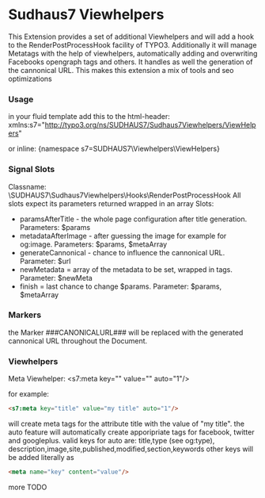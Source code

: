 # Sudhaus7 Viewhelpers

This Extension provides a set of additional Viewhelpers and will add a hook to the RenderPostProcessHook facility of TYPO3. Additionally it will manage Metatags with the help of viewhelpers, automatically adding and overwriting Facebooks opengraph tags and others. 
It handles as well the generation of the cannonical URL. This makes this extension a mix of tools and seo optimizations 

### Usage
in your fluid template add this to the html-header:
xmlns:s7="http://typo3.org/ns/SUDHAUS7/Sudhaus7Viewhelpers/ViewHelpers"

or inline: 
{namespace s7=SUDHAUS7\Viewhelpers\ViewHelpers}

### Signal Slots

Classname: \SUDHAUS7\Sudhaus7Viewhelpers\Hooks\RenderPostProcessHook
All slots expect its parameters returned wrapped in an array
Slots:
- paramsAfterTitle - the whole page configuration after title generation. Parameters: $params
- metadataAfterImage - after guessing the image for example for og:image. Parameters: $params, $metaArray
- generateCannonical - chance to influence the cannonical URL. Parameter: $url
- newMetadata = array of the metadata to be set, wrapped in tags. Parameter: $newMeta
- finish = last chance to change $params. Parameter: $params, $metaArray

### Markers
the Marker ###CANONICALURL### will be replaced with the generated cannonical URL throughout the Document.


### Viewhelpers
Meta Viewhelper: <s7:meta key="" value="" auto="1"/>

for example: 
```html
<s7:meta key="title" value="my title" auto="1"/>
```
will create meta tags for the attribute title with the value of "my title". the auto feature will automatically create apporipriate tags for facebook, twitter and googleplus. valid keys for auto are:
title,type (see og:type), description,image,site,published,modified,section,keywords
other keys will be added literally as 
```html
<meta name="key" content="value"/>
```

more TODO
